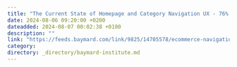 ```yaml
---
title: "The Current State of Homepage and Category Navigation UX - 76% of Sites Have Mediocre-to-Poor Performance (12 Common Pitfalls)"
date: 2024-08-06 09:20:00 +0200
dateadded: 2024-08-07 00:02:38 +0100
description: ""
link: "https://feeds.baymard.com/link/9825/14705578/ecommerce-navigation-best-practice"
category:
directory: _directory/baymard-institute.md
---
```

